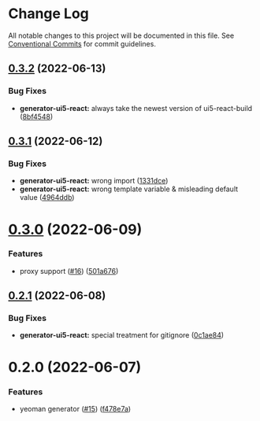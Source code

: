 # Change Log

All notable changes to this project will be documented in this file.
See [Conventional Commits](https://conventionalcommits.org) for commit guidelines.

## [0.3.2](https://github.com/cpro-js/react-build-tools/compare/generator-ui5-react@0.3.1...generator-ui5-react@0.3.2) (2022-06-13)

### Bug Fixes

- **generator-ui5-react:** always take the newest version of ui5-react-build ([8bf4548](https://github.com/cpro-js/react-build-tools/commit/8bf454841e8742d939167f63ede2cc23c09ddd80))

## [0.3.1](https://github.com/cpro-js/react-build-tools/compare/generator-ui5-react@0.3.0...generator-ui5-react@0.3.1) (2022-06-12)

### Bug Fixes

- **generator-ui5-react:** wrong import ([1331dce](https://github.com/cpro-js/react-build-tools/commit/1331dce09dca4d3c5f040b1bd79cdda6c4f24b31))
- **generator-ui5-react:** wrong template variable & misleading default value ([4964ddb](https://github.com/cpro-js/react-build-tools/commit/4964ddb26e2faae55b3a78bb54695a33771a0599))

# [0.3.0](https://github.com/cpro-js/react-build-tools/compare/generator-ui5-react@0.2.1...generator-ui5-react@0.3.0) (2022-06-09)

### Features

- proxy support ([#16](https://github.com/cpro-js/react-build-tools/issues/16)) ([501a676](https://github.com/cpro-js/react-build-tools/commit/501a6761ec615318026f5972d8b170e4dad0a4d9))

## [0.2.1](https://github.com/cpro-js/react-build-tools/compare/generator-ui5-react@0.2.0...generator-ui5-react@0.2.1) (2022-06-08)

### Bug Fixes

- **generator-ui5-react:** special treatment for gitignore ([0c1ae84](https://github.com/cpro-js/react-build-tools/commit/0c1ae8429c6b6d2ee2261b9c0a46dc8b16c18aad))

# 0.2.0 (2022-06-07)

### Features

- yeoman generator ([#15](https://github.com/cpro-js/react-build-tools/issues/15)) ([f478e7a](https://github.com/cpro-js/react-build-tools/commit/f478e7a8e0d0bd0abc048a204bc6f34dcff57a82))
